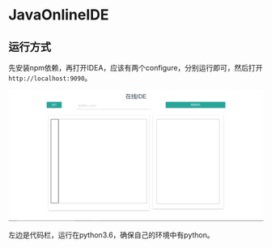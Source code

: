 # JavaOnlineIDE

## 运行方式

先安装npm依赖，再打开IDEA，应该有两个configure，分别运行即可，然后打开`http://localhost:9090`。

![demo1](figure/1.png)

左边是代码栏，运行在python3.6，确保自己的环境中有python。
